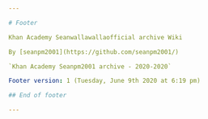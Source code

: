 ```yaml
---

# Footer

Khan Academy Seanwallawallaofficial archive Wiki

By [seanpm2001](https://github.com/seanpm2001/)

`Khan Academy Seanpm2001 archive - 2020-2020`

Footer version: 1 (Tuesday, June 9th 2020 at 6:19 pm)

## End of footer

---
```


